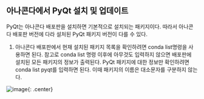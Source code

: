 ## 아나콘다에서 PyQt 설치 및 업데이트
PyQt는 아나콘다 배포판을 설치하면 기본적으로 설치되는 패키지이다. 따라서 아나콘다 배포판 버전에 다라 설처된 PyQt 패키지 버전이 다를 수 있다.
1) 아나콘다 배포판에서 현재 설치된 패키지 목록을 확인하려면 conda list명령을 사용하면 된다. 참고로 conda list 명령 이후에 아무것도 입력하지 않으면 배포판에 설치된 모든 패키지의 정보가 출력된다.
PyQt 패키지에 대한 정보만 확인하려면 conda list pyqt를 입력하면 된다. 이때 패키지의 이름은 대소문자를 구분하지 않는다.

![image](https://github.com/kdahun/pyqt_relation/assets/101082485/6b4cc49e-039f-4f08-9e8a-fd8b1fd8f440){: .center}
